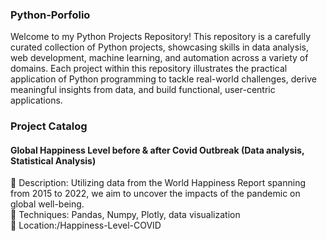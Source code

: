 ### Python-Porfolio
Welcome to my Python Projects Repository! This repository is a carefully curated collection of Python projects, showcasing skills in data analysis, web development, machine learning, and automation across a variety of domains. Each project within this repository illustrates the practical application of Python programming to tackle real-world challenges, derive meaningful insights from data, and build functional, user-centric applications.
### Project Catalog
#### Global Happiness Level before & after Covid Outbreak (Data analysis, Statistical Analysis) 
🔘 Description: Utilizing data from the World Happiness Report spanning from 2015 to 2022, we aim to uncover the impacts of the pandemic on global well-being.   
🔘 Techniques: Pandas, Numpy, Plotly, data visualization  
🔘 Location:/Happiness-Level-COVID


